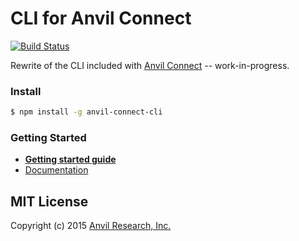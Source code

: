 # CLI for Anvil Connect
[![Build Status](https://travis-ci.org/anvilresearch/connect-cli.svg?branch=master)](https://travis-ci.org/anvilresearch/connect-cli)

Rewrite of the CLI included with [Anvil Connect](https://github.com/anvilresearch/connect) -- work-in-progress.


### Install

```bash
$ npm install -g anvil-connect-cli
```


### Getting Started

* **[Getting started guide](https://github.com/anvilresearch/connect-docs/tree/master/getting-started.md)**
* [Documentation](https://github.com/anvilresearch/connect-docs/tree/master/cli.md)


## MIT License

Copyright (c) 2015 [Anvil Research, Inc.](http://anvil.io)
